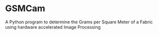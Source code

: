# GSMCam
A Python program to determine the Grams per Square Meter of a Fabric using hardware accelerated Image Processing
